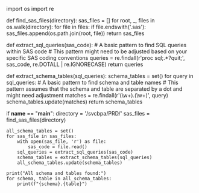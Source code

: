 import os
import re

def find_sas_files(directory):
    sas_files = []
    for root, _, files in os.walk(directory):
        for file in files:
            if file.endswith('.sas'):
                sas_files.append(os.path.join(root, file))
    return sas_files

def extract_sql_queries(sas_code):
    # A basic pattern to find SQL queries within SAS code
    # This pattern might need to be adjusted based on your specific SAS coding conventions
    queries = re.findall(r'proc sql;.*?quit;', sas_code, re.DOTALL | re.IGNORECASE)
    return queries

def extract_schema_tables(sql_queries):
    schema_tables = set()
    for query in sql_queries:
        # A basic pattern to find schema and table names
        # This pattern assumes that the schema and table are separated by a dot and might need adjustment
        matches = re.findall(r'(\w+)\.(\w+)', query)
        schema_tables.update(matches)
    return schema_tables

if __name__ == "__main__":
    directory = '/svcbpa/PRD/'
    sas_files = find_sas_files(directory)
    
    all_schema_tables = set()
    for sas_file in sas_files:
        with open(sas_file, 'r') as file:
            sas_code = file.read()
        sql_queries = extract_sql_queries(sas_code)
        schema_tables = extract_schema_tables(sql_queries)
        all_schema_tables.update(schema_tables)

    print("All schema and tables found:")
    for schema, table in all_schema_tables:
        print(f"{schema}.{table}")